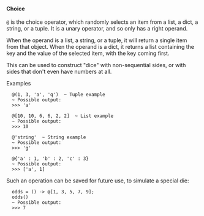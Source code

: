 #### Choice

`@` is the choice operator, which randomly selects an item from a list, a dict,
a string, or a tuple. It is a unary operator, and so only has a right operand.

When the operand is a list, a string, or a tuple, it will return a single item
from that object. When the operand is a dict, it returns a list containing the
key and the value of the selected item, with the key coming first.

This can be used to construct "dice" with non-sequential sides, or with sides
that don't even have numbers at all.

Examples
```
  @(1, 3, 'a', 'q')  ~ Tuple example
  ~ Possible output:
  >>> 'a'
  
  @[10, 10, 6, 6, 2, 2]  ~ List example
  ~ Possible output:
  >>> 10
  
  @'string'  ~ String example
  ~ Possible output:
  >>> 'g'
  
  @{'a' : 1, 'b' : 2, 'c' : 3}
  ~ Possible output:
  >>> ['a', 1]
```

Such an operation can be saved for future use, to simulate a special die:
```
  odds = () -> @[1, 3, 5, 7, 9];
  odds()
  ~ Possible output:
  >>> 7
```


